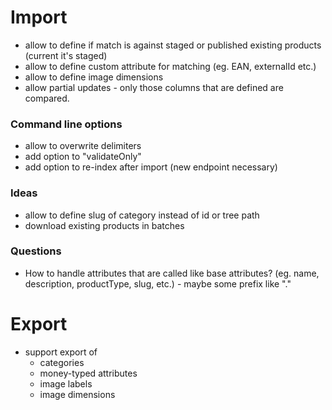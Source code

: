 # Import
- allow to define if match is against staged or published existing products (current it's staged)
- allow to define custom attribute for matching (eg. EAN, externalId etc.)
- allow to define image dimensions
- allow partial updates - only those columns that are defined are compared.

### Command line options
- allow to overwrite delimiters
- add option to "validateOnly"
- add option to re-index after import (new endpoint necessary)

### Ideas
- allow to define slug of category instead of id or tree path
- download existing products in batches

### Questions
- How to handle attributes that are called like base attributes?
  (eg. name, description, productType, slug, etc.) - maybe some prefix like "."

# Export
- support export of
  * categories
  * money-typed attributes
  * image labels
  * image dimensions
